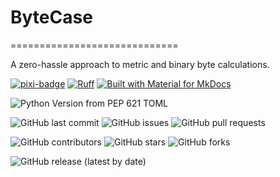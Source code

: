 # ByteCase

=============================

A zero-hassle approach to metric and binary byte calculations.

[![pixi-badge](https://img.shields.io/endpoint?url=https://raw.githubusercontent.com/prefix-dev/pixi/main/assets/badge/v0.json&style=flat-square)](https://github.com/prefix-dev/pixi)
[![Ruff](https://img.shields.io/endpoint?url=https://raw.githubusercontent.com/astral-sh/ruff/main/assets/badge/v2.json&style=flat-square)](https://github.com/astral-sh/ruff)
[![Built with Material for MkDocs](https://img.shields.io/badge/mkdocs--material-gray?logo=materialformkdocs&style=flat-square)](https://github.com/squidfunk/mkdocs-material)

![Python Version from PEP 621 TOML](https://img.shields.io/python/required-version?file=https://raw.githubusercontent.com/jjjermiah/ByteCase/main/pyproject.toml)

![GitHub last commit](https://img.shields.io/github/last-commit/jjjermiah/ByteCase?style=flat-square)
![GitHub issues](https://img.shields.io/github/issues/jjjermiah/ByteCase?style=flat-square)
![GitHub pull requests](https://img.shields.io/github/issues-pr/jjjermiah/ByteCase?style=flat-square)

![GitHub contributors](https://img.shields.io/github/contributors/jjjermiah/ByteCase?style=flat-square)
![GitHub stars](https://img.shields.io/github/stars/jjjermiah/ByteCase?style=flat-square)
![GitHub forks](https://img.shields.io/github/forks/jjjermiah/ByteCase?style=flat-square)

![GitHub release (latest by date)](https://img.shields.io/github/v/release/jjjermiah/ByteCase?style=flat-square)
